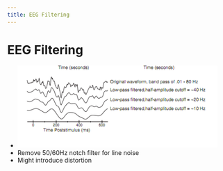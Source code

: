 ```yaml
---
title: EEG Filtering
---
```


# EEG Filtering
- ![im](assets/Pasted%20Image%2020220502153920.png)
- Remove 50/60Hz notch filter for line noise
- Might introduce distortion




























































